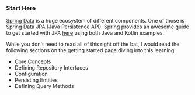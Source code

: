 ### Start Here

[Spring Data](https://spring.io/projects/spring-data) is a huge ecosystem of different components. 
One of those is Spring Data JPA (Java Persistence API). Spring provides an awesome guide to get started with
JPA [here](https://docs.spring.io/spring-data/jpa/reference/jpa/getting-started.html) using both Java and Kotlin
examples.

While you don't need to read all of this right off the bat, I would read the following sections
on the getting started page diving into this learning.

- Core Concepts
- Defining Repository Interfaces
- Configuration
- Persisting Entities
- Defining Query Methods